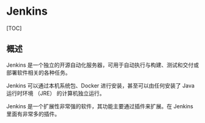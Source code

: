 # Jenkins

[TOC]

## 概述

Jenkins 是一个独立的开源自动化服务器，可用于自动执行与构建、测试和交付或部署软件相关的各种任务。

Jenkins 可以通过本机系统包、Docker 进行安装，甚至可以由任何安装了 Java 运行时环境 （JRE） 的计算机独立运行。

Jenkins 是一个扩展性非常强的软件，其功能主要通过插件来扩展。在 Jenkins 里面有非常多的插件。

